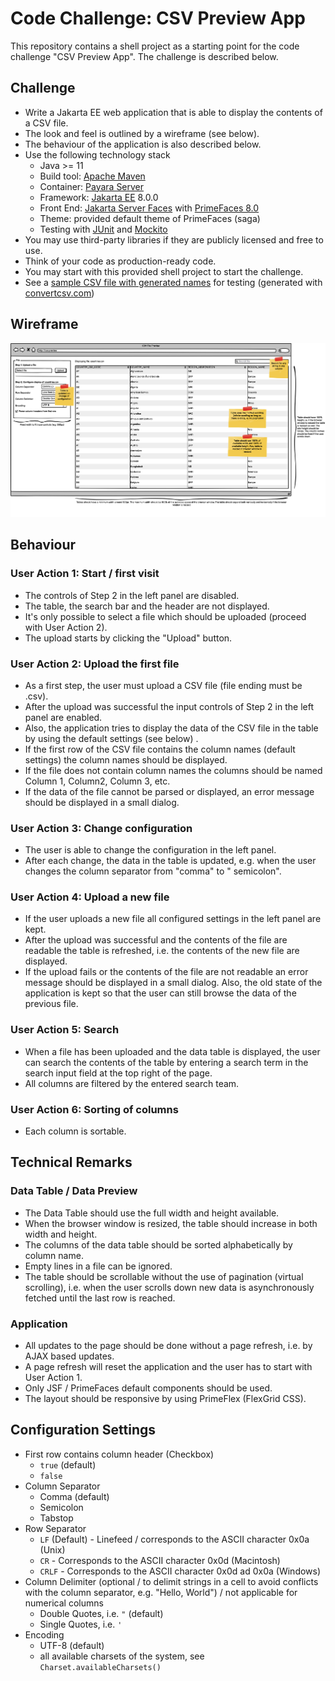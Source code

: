 # Code Challenge: CSV Preview App

This repository contains a shell project as a starting point for the code challenge "CSV Preview App". The challenge is
described below.

## Challenge

* Write a Jakarta EE web application that is able to display the contents of a CSV file.
* The look and feel is outlined by a wireframe (see below).
* The behaviour of the application is also described below.
* Use the following technology stack
    * Java >= 11
    * Build tool: [Apache Maven](https://maven.apache.org.)
    * Container: [Payara Server](https://www.payara.fish)
    * Framework: [Jakarta EE](https://jakarta.ee) 8.0.0
    * Front End: [Jakarta Server Faces](https://jakarta.ee/specifications/faces/)
      with [PrimeFaces 8.0](https://www.primefaces.org)
    * Theme: provided default theme of PrimeFaces (saga)
    * Testing with [JUnit](https://junit.org/junit5/) and [Mockito](https://site.mockito.org)
* You may use third-party libraries if they are publicly licensed and free to use.
* Think of your code as production-ready code.
* You may start with this provided shell project to start the challenge.
* See a [sample CSV file with generated names](doc/names.csv) for testing (generated
  with [convertcsv.com](https://www.convertcsv.com/generate-test-data.htm))

## Wireframe

![Wireframe](doc/wireframe.png)

## Behaviour

### User Action 1: Start / first visit

* The controls of Step 2 in the left panel are disabled.
* The table, the search bar and the header are not displayed.
* It's only possible to select a file which should be uploaded (proceed with User Action 2).
* The upload starts by clicking the "Upload" button.

### User Action 2: Upload the first file

* As a first step, the user must upload a CSV file (file ending must be .csv).
* After the upload was successful the input controls of Step 2 in the left panel are enabled.
* Also, the application tries to display the data of the CSV file in the table by using the default settings (see below)
  .
* If the first row of the CSV file contains the column names (default settings) the column names should be displayed.
* If the file does not contain column names the columns should be named Column 1, Column2, Column 3, etc.
* If the data of the file cannot be parsed or displayed, an error message should be displayed in a small dialog.

### User Action 3: Change configuration

* The user is able to change the configuration in the left panel.
* After each change, the data in the table is updated, e.g. when the user changes the column separator from "comma" to "
  semicolon".

### User Action 4: Upload a new file

* If the user uploads a new file all configured settings in the left panel are kept.
* After the upload was successful and the contents of the file are readable the table is refreshed, i.e. the contents of
  the new file are displayed.
* If the upload fails or the contents of the file are not readable an error message should be displayed in a small
  dialog. Also, the old state of the application is kept so that the user can still browse the data of the previous
  file.

### User Action 5: Search

* When a file has been uploaded and the data table is displayed, the user can search the contents of the table by
  entering a search term in the search input field at the top right of the page.
* All columns are filtered by the entered search team.

### User Action 6: Sorting of columns

* Each column is sortable.

## Technical Remarks

### Data Table / Data Preview

* The Data Table should use the full width and height available.
* When the browser window is resized, the table should increase in both width and height.
* The columns of the data table should be sorted alphabetically by column name.
* Empty lines in a file can be ignored.
* The table should be scrollable without the use of pagination (virtual scrolling), i.e. when the user scrolls down new
  data is asynchronously fetched until the last row is reached.

### Application

* All updates to the page should be done without a page refresh, i.e. by AJAX based updates.
* A page refresh will reset the application and the user has to start with User Action 1.
* Only JSF / PrimeFaces default components should be used.
* The layout should be responsive by using PrimeFlex (FlexGrid CSS).

## Configuration Settings

* First row contains column header (Checkbox)
  * `true` (default)
  * `false`
* Column Separator
  * Comma (default)
  * Semicolon
  * Tabstop
* Row Separator
    * `LF` (Default) - Linefeed / corresponds to the ASCII character 0x0a (Unix)
    * `CR` - Corresponds to the ASCII character 0x0d (Macintosh)
    * `CRLF` - Corresponds to the ASCII character 0x0d ad 0x0a (Windows)
* Column Delimiter (optional / to delimit strings in a cell to avoid conflicts with the column separator, e.g. "Hello,
  World") / not applicable for numerical columns
    * Double Quotes, i.e. `"` (default)
    * Single Quotes, i.e. `'`
* Encoding
  * UTF-8 (default)
  * all available charsets of the system, see `Charset.availableCharsets()`
